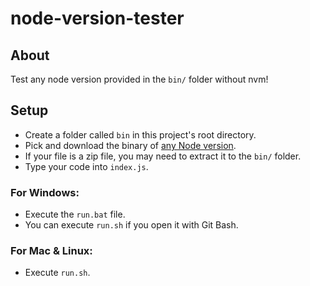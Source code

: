 # node-version-tester
## About
Test any node version provided in the `bin/` folder without nvm!
## Setup
- Create a folder called `bin` in this project's root directory.
- Pick and download the binary of [any Node version](https://nodejs.org/dist/).
- If your file is a zip file, you may need to extract it to the `bin/` folder.
- Type your code into `index.js`.
### For Windows:
- Execute the `run.bat` file.
- You can execute `run.sh` if you open it with Git Bash.
### For Mac & Linux:
- Execute `run.sh`.
